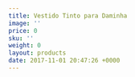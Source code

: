 ```yaml
---
title: Vestido Tinto para Daminha
image: ''
price: 0
sku: ''
weight: 0
layout: products
date: 2017-11-01 20:47:26 +0000
---
```

